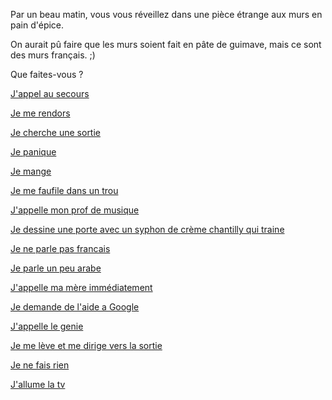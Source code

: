 Par un beau matin, vous vous réveillez dans une pièce étrange aux murs en pain d'épice.

On aurait pû faire que les murs soient fait en pâte de guimave, mais ce sont des murs français. ;)

Que faites-vous ?

[J'appel au secours](appel-au-secours/appeler-au-secours.md)

[Je me rendors](dormir/reve-etrange.md)

[Je cherche une sortie](sortie/chercher-la-sortie.md)

[Je panique](panique/frapper-le-mur.md)

[Je mange](manger/faim.md)

[Je me faufile dans un trou](manger/trou/trou.md)

[J'appelle mon prof de musique](telephone/prof_musique.md)

[Je dessine une porte avec un syphon de crème chantilly qui traine](dessine/porte.md)

[Je ne parle pas francais](../english/marshmallow.md)

[Je parle un peu arabe](../arabic/salamoAlikom.md)

[J'appelle ma mère immédiatement](appel-maman/appeler-maman.md)

[Je demande de l'aide a Google](google/google.md)

[J'appelle le genie](appelle-genie/appelle-genie.md)

[Je me lève et me dirige vers la sortie](sortie/pousser-porte/pousser-porte.md)

[Je ne fais rien](rien/rien.md)

[J'allume la tv](tv/tv.md)